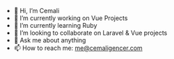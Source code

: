 - 👋 Hi, I’m Cemali
- 🔭 I’m currently working on Vue Projects
- 🌱 I’m currently learning Ruby
- 👯 I’m looking to collaborate on Laravel & Vue projects
- 💬 Ask me about anything
- 📫 How to reach me: me@cemaligencer.com

<!---
cemalivive/cemalivive is a ✨ special ✨ repository because its `README.md` (this file) appears on your GitHub profile.
You can click the Preview link to take a look at your changes.
--->

